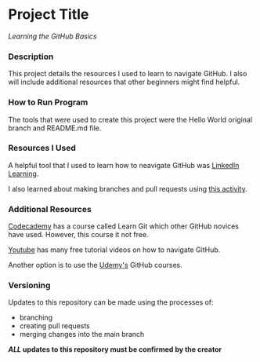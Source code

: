 # Project Title
_Learning the GitHub Basics_

### Description
This project details the resources I used to learn to navigate GitHub. I also will include additional resources that other beginners might find helpful.

### How to Run Program
The tools that were used to create this project were the Hello World original branch and README.md file.

### Resources I Used
A helpful tool that I used to learn how to neavigate GitHub was [LinkedIn Learning](https://www.linkedin.com/learning/).

I also learned about making branches and pull requests using [this activity](https://guides.github.com/activities/hello-world/).

### Additional Resources
[Codecademy](https://www.codecademy.com) has a course called Learn Git which other GitHub novices have used. However, this course it not free.

[Youtube](https://www.youtube.com) has many free tutorial videos on how to navigate GitHub.

Another option is to use the [Udemy's](https://www.udemy.com/) GitHub courses. 

### Versioning
Updates to this repository can be made using the processes of:
- branching 
- creating pull requests
- merging changes into the main branch

***ALL* updates to this repository must be confirmed by the creator** 
